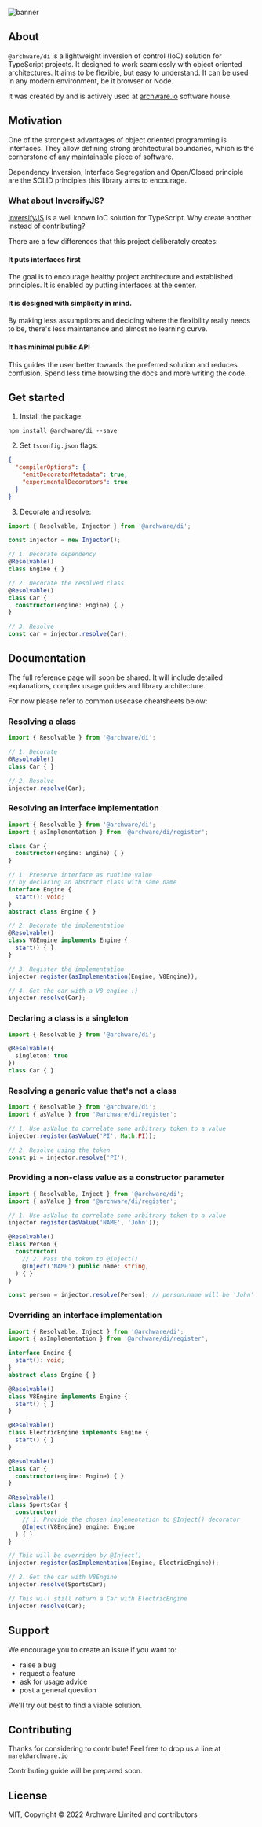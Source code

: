 ![banner](https://raw.githubusercontent.com/archware-io/di/master/assets/Banner.png "Dependency Injection by Archware")

## About
`@archware/di` is a lightweight inversion of control (IoC) solution for TypeScript projects.
It designed to work seamlessly with object oriented architectures.
It aims to be flexible, but easy to understand.
It can be used in any modern environment, be it browser or Node.

It was created by and is actively used at [archware.io](https://archware.io) software house.

## Motivation
One of the strongest advantages of object oriented programming is interfaces.
They allow defining strong architectural boundaries, which is the cornerstone
of any maintainable piece of software.

Dependency Inversion, Interface Segregation and Open/Closed principle are the SOLID
principles this library aims to encourage.

### What about InversifyJS?
[InversifyJS](https://github.com/inversify/InversifyJS) is a well known IoC solution for TypeScript.
Why create another instead of contributing?

There are a few differences that this project deliberately creates:

#### It puts interfaces first  
The goal is to encourage healthy project architecture and established principles.
It is enabled by putting interfaces at the center.

#### It is designed with simplicity in mind.  
By making less assumptions and deciding where the flexibility
really needs to be, there's less maintenance and almost no learning curve.

#### It has minimal public API  
This guides the user better towards the preferred solution and reduces confusion.
Spend less time browsing the docs and more writing the code.

## Get started
1. Install the package:
```shell
npm install @archware/di --save
```

2. Set `tsconfig.json` flags:
```json
{
  "compilerOptions": {
    "emitDecoratorMetadata": true,
    "experimentalDecorators": true
  }
}
```

3. Decorate and resolve:
```ts
import { Resolvable, Injector } from '@archware/di';

const injector = new Injector();

// 1. Decorate dependency
@Resolvable()
class Engine { }

// 2. Decorate the resolved class
@Resolvable()
class Car {
  constructor(engine: Engine) { }
}

// 3. Resolve
const car = injector.resolve(Car);
```

## Documentation
The full reference page will soon be shared. It will include
detailed explanations, complex usage guides and library architecture.

For now please refer to common usecase cheatsheets below:
### Resolving a class
```ts
import { Resolvable } from '@archware/di';

// 1. Decorate
@Resolvable()
class Car { }

// 2. Resolve
injector.resolve(Car);
```

### Resolving an interface implementation
```ts
import { Resolvable } from '@archware/di';
import { asImplementation } from '@archware/di/register';

class Car {
  constructor(engine: Engine) { }
}

// 1. Preserve interface as runtime value
// by declaring an abstract class with same name
interface Engine {
  start(): void;
}
abstract class Engine { }

// 2. Decorate the implementation
@Resolvable()
class V8Engine implements Engine {
  start() { }
}

// 3. Register the implementation
injector.register(asImplementation(Engine, V8Engine));

// 4. Get the car with a V8 engine :)
injector.resolve(Car);
```

### Declaring a class is a singleton
```ts
import { Resolvable } from '@archware/di';

@Resolvable({
  singleton: true
})
class Car { }
```

### Resolving a generic value that's not a class
```ts
import { Resolvable } from '@archware/di';
import { asValue } from '@archware/di/register';

// 1. Use asValue to correlate some arbitrary token to a value
injector.register(asValue('PI', Math.PI));

// 2. Resolve using the token
const pi = injector.resolve('PI');
```

### Providing a non-class value as a constructor parameter
```ts
import { Resolvable, Inject } from '@archware/di';
import { asValue } from '@archware/di/register';

// 1. Use asValue to correlate some arbitrary token to a value
injector.register(asValue('NAME', 'John'));

@Resolvable()
class Person {
  constructor(
    // 2. Pass the token to @Inject()
    @Inject('NAME') public name: string,
  ) { }
}

const person = injector.resolve(Person); // person.name will be 'John'
```

### Overriding an interface implementation
```ts
import { Resolvable, Inject } from '@archware/di';
import { asImplementation } from '@archware/di/register';

interface Engine {
  start(): void;
}
abstract class Engine { }

@Resolvable()
class V8Engine implements Engine {
  start() { }
}

@Resolvable()
class ElectricEngine implements Engine {
  start() { }
}

@Resolvable()
class Car {
  constructor(engine: Engine) { }
}

@Resolvable()
class SportsCar {
  constructor(
    // 1. Provide the chosen implementation to @Inject() decorator
    @Inject(V8Engine) engine: Engine
  ) { }
}

// This will be overriden by @Inject()
injector.register(asImplementation(Engine, ElectricEngine));

// 2. Get the car with V8Engine
injector.resolve(SportsCar);

// This will still return a Car with ElectricEngine
injector.resolve(Car);
```

## Support
We encourage you to create an issue if you want to:
- raise a bug
- request a feature
- ask for usage advice
- post a general question

We'll try out best to find a viable solution.

## Contributing
Thanks for considering to contribute!
Feel free to drop us a line at `marek@archware.io`

Contributing guide will be prepared soon.

## License
MIT, Copyright &copy; 2022 Archware Limited and contributors
